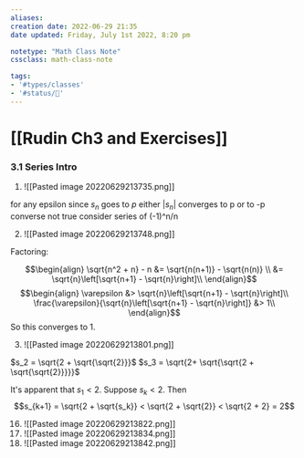 ```yaml
---
aliases:
creation date: 2022-06-29 21:35
date updated: Friday, July 1st 2022, 8:20 pm

notetype: "Math Class Note"
cssclass: math-class-note

tags: 
- '#types/classes'
- '#status/🚧'
---
```


# [[Rudin Ch3 and Exercises]]
### 3.1 Series Intro
1. ![[Pasted image 20220629213735.png]]

for any epsilon since $s_n$ goes to $p$ either $|s_n|$ converges to p or to -p
converse not true consider series of (-1)^n/n

2. ![[Pasted image 20220629213748.png]]

Factoring: 

$$\begin{align}
\sqrt{n^2 + n} - n &= \sqrt{n(n+1)} - \sqrt{n(n)} \\
&= \sqrt{n}\left[\sqrt{n+1} - \sqrt{n}\right]\\
\end{align}$$
$$\begin{align}
\varepsilon &> \sqrt{n}\left[\sqrt{n+1} - \sqrt{n}\right]\\
\frac{\varepsilon}{\sqrt{n}\left[\sqrt{n+1} - \sqrt{n}\right]} &> 1\\
\end{align}$$
So this converges to 1.

3. ![[Pasted image 20220629213801.png]]

$s_2 = \sqrt{2 + \sqrt{\sqrt{2}}}$ 
$s_3 = \sqrt{2+ \sqrt{\sqrt{2 + \sqrt{\sqrt{2}}}}}$  


It's apparent that $s_1 < 2$. Suppose $s_k <2$. Then 
$$s_{k+1} = \sqrt{2 + \sqrt{s_k}} < \sqrt{2 + \sqrt{2}} < \sqrt{2 + 2} = 2$$

16. ![[Pasted image 20220629213822.png]]
17. ![[Pasted image 20220629213834.png]]
18. ![[Pasted image 20220629213842.png]]

